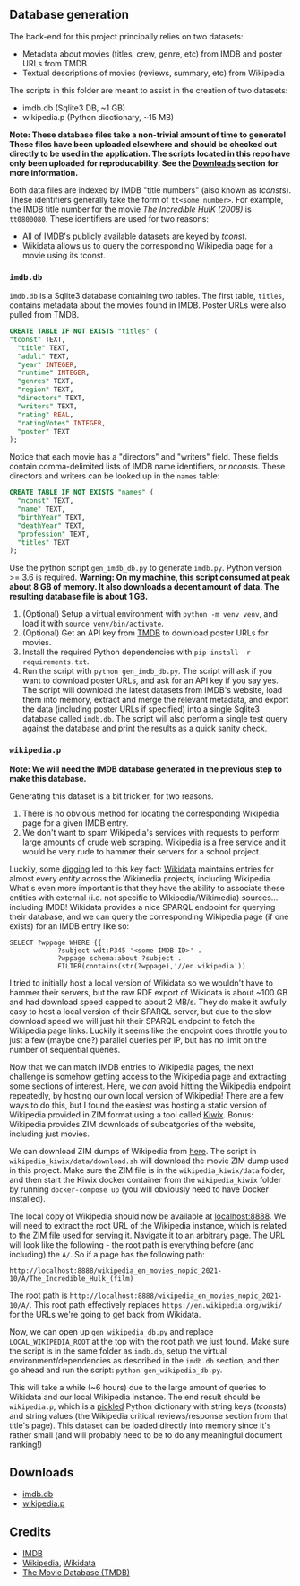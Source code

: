 ## Database generation

The back-end for this project principally relies on two datasets:

* Metadata about movies (titles, crew, genre, etc) from IMDB and poster URLs from TMDB
* Textual descriptions of movies (reviews, summary, etc) from Wikipedia

The scripts in this folder are meant to assist in the creation of two datasets:

* imdb.db (Sqlite3 DB, ~1 GB)
* wikipedia.p (Python dicctionary, ~15 MB)

**Note: These database files take a non-trivial amount of time to generate! These files have been uploaded elsewhere and should be checked out directly to be used in the application. The scripts located in this repo have only been uploaded for reproducability. See the [Downloads](#downloads) section for more information.**
  
Both data files are indexed by IMDB "title numbers" (also known as *tconst*s). These identifiers generally take the form of `tt<some number>`. For example, the IMDB title number for the movie *The Incredible HulK (2008)* is `tt0800080`. These identifiers are used for two reasons:

* All of IMDB's publicly available datasets are keyed by *tconst*.
* Wikidata allows us to query the corresponding Wikipedia page for a movie using its tconst.

### `imdb.db`

`imdb.db` is a Sqlite3 database containing two tables. The first table, `titles`, contains metadata about the movies found in IMDB. Poster URLs were also pulled from TMDB.

```sql
CREATE TABLE IF NOT EXISTS "titles" (
"tconst" TEXT,
  "title" TEXT,
  "adult" TEXT,
  "year" INTEGER,
  "runtime" INTEGER,
  "genres" TEXT,
  "region" TEXT,
  "directors" TEXT,
  "writers" TEXT,
  "rating" REAL,
  "ratingVotes" INTEGER,
  "poster" TEXT
);

```

Notice that each movie has a "directors" and "writers" field. These fields contain comma-delimited lists of IMDB name identifiers, or *nconst*s. These directors and writers can be looked up in the `names` table:

```sql
CREATE TABLE IF NOT EXISTS "names" (
  "nconst" TEXT,
  "name" TEXT,
  "birthYear" TEXT,
  "deathYear" TEXT,
  "profession" TEXT,
  "titles" TEXT
);
```

Use the python script `gen_imdb_db.py` to generate `imdb.py`. Python version >= 3.6 is required. **Warning: On my machine, this script consumed at peak about 8 GB of memory. It also downloads a decent amount of data. The resulting database file is about 1 GB.**

1. (Optional) Setup a virtual environment with `python -m venv venv`, and load it with `source venv/bin/activate`.
2. (Optional) Get an API key from [TMDB](https://www.themoviedb.org/settings/api) to download poster URLs for movies.
3. Install the required Python dependencies with `pip install -r requirements.txt`.
4. Run the script with `python gen_imdb_db.py`. The script will ask if you want to download poster URLs, and ask for an API key if you say yes. The script will download the latest datasets from IMDB's website, load them into memory, extract and merge the relevant metadata, and export the data (including poster URLs if specified) into a single Sqlite3 database called `imdb.db`. The script will also perform a single test query against the database and print the results as a quick sanity check.

### `wikipedia.p`

**Note: We will need the IMDB database generated in the previous step to make this database.**

Generating this dataset is a bit trickier, for two reasons.

1. There is no obvious method for locating the corresponding Wikipedia page for a given IMDB entry.
2. We don't want to spam Wikipedia's services with requests to perform large amounts of crude web scraping. Wikipedia is a free service and it would be very rude to hammer their servers for a school project.

Luckily, some [digging](https://www.bobdc.com/blog/imdb2wp/) led to this key fact: [Wikidata](https://www.wikidata.org/wiki/Wikidata:Main_Page) maintains entries for almost every _entity_ across the Wikimedia projects, including Wikipedia. What's even more important is that they have the ability to associate these entities with external (i.e. not specific to Wikipedia/Wikimedia) sources... including IMDB! Wikidata provides a nice SPARQL endpoint for querying their database, and we can query the corresponding Wikipedia page (if one exists) for an IMDB entry like so:

```
SELECT ?wppage WHERE {{
            ?subject wdt:P345 '<some IMDB ID>' . 
            ?wppage schema:about ?subject .
            FILTER(contains(str(?wppage),'//en.wikipedia'))
```

I tried to initially host a local version of Wikidata so we wouldn't have to hammer their servers, but the raw RDF export of Wikidata is about ~100 GB and had download speed capped to about 2 MB/s. They do make it awfully easy to host a local version of their SPARQL server, but due to the slow download speed we will just hit their SPARQL endpoint to fetch the Wikipedia page links. Luckily it seems like the endpoint does throttle you to just a few (maybe one?) parallel queries per IP, but has no limit on the number of sequential queries. 

Now that we can match IMDB entries to Wikipedia pages, the next challenge is somehow getting access to the Wikipedia page and extracting some sections of interest. Here, we *can* avoid hitting the Wikipedia endpoint repeatedly, by hosting our own local version of Wikipedia! There are a few ways to do this, but I found the easiest was hosting a static version of Wikipedia provided in ZIM format using a tool called [Kiwix](https://www.kiwix.org/en/). Bonus: Wikipedia provides ZIM downloads of subcatgories of the website, including just movies. 

We can download ZIM dumps of Wikipedia from [here](https://dumps.wikimedia.org/other/kiwix/zim/wikipedia/). The script in `wikipedia_kiwix/data/download.sh` will download the movie ZIM dump used in this project. Make sure the ZIM file is in the `wikipedia_kiwix/data` folder, and then start the Kiwix docker container from the `wikipedia_kiwix` folder by running `docker-compose up` (you will obviously need to have Docker installed).

The local copy of Wikipedia should now be available at [localhost:8888](localhost:8888). We will need to extract the root URL of the Wikipedia instance, which is related to the ZIM file used for serving it. Navigate it to an arbitrary page. The URL will look like the following - the root path is everything before (and including) the `A/`. So if a page has the following path:

`http://localhost:8888/wikipedia_en_movies_nopic_2021-10/A/The_Incredible_Hulk_(film)`

The root path is `http://localhost:8888/wikipedia_en_movies_nopic_2021-10/A/`. This root path effectively replaces `https://en.wikipedia.org/wiki/` for the URLs we're going to get back from Wikidata.

Now, we can open up `gen_wikipedia_db.py` and replace `LOCAL_WIKIPEDIA_ROOT` at the top with the root path we just found. Make sure the script is in the same folder as `imdb.db`, setup the virtual environment/dependencies as described in the `imdb.db` section, and then go ahead and run the script: `python gen_wikipedia_db.py`.

This will take a while (~6 hours) due to the large amount of queries to Wikidata and our local Wikipedia instance. The end result should be `wikipedia.p`, which is a [pickled](https://docs.python.org/3/library/pickle.html) Python dictionary with string keys (*tconst*s) and string values (the Wikipedia critical reviews/response section from that title's page). This dataset can be loaded directly into memory since it's rather small (and will probably need to be to do any meaningful document ranking!)

## Downloads

* [imdb.db](https://drive.google.com/file/d/1jlYawRw3HDthGsxZNQYrWliYEGztTVCQ/view?usp=sharing)
* [wikipedia.p](https://drive.google.com/file/d/1LDV9-5GKlacbMOxiZ613_69EL4G7aQXS/view?usp=sharing)

## Credits

* [IMDB](https://www.imdb.com)
* [Wikipedia](https://www.wikipedia.org), [Wikidata](https://www.wikidata.org/wiki/Wikidata:Main_Page)
* [The Movie Database (TMDB)](https://www.themoviedb.org)